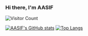 <h3 style="display:flex;justify-content: space-between;">
  <span>Hi there, I'm AASIF</span> 
</h3>

![Visitor Count](https://profile-counter.glitch.me/AASIF/count.svg)

[![AASIF's GitHub stats](https://github-readme-stats.vercel.app/api?username=nnian&count_private=true&show_icons=true&theme=radical)](https://github.com/anuraghazra/github-readme-stats)
[![Top Langs](https://github-readme-stats.vercel.app/api/top-langs/?username=nnian&layout=compact&theme=radical)](https://github.com/anuraghazra/github-readme-stats)
<!--
**imaasif28/AASIF** is a ✨ _special_ ✨ repository because its `README.md` (this file) appears on your GitHub profile.

Here are some ideas to get you started:

- 🔭 I’m currently working on ...
- 🌱 I’m currently learning ...
- 👯 I’m looking to collaborate on ...
- 🤔 I’m looking for help with ...
- 💬 Ask me about ...
- 📫 How to reach me: ...
- 😄 Pronouns: ...
- ⚡ Fun fact: ...
-->
